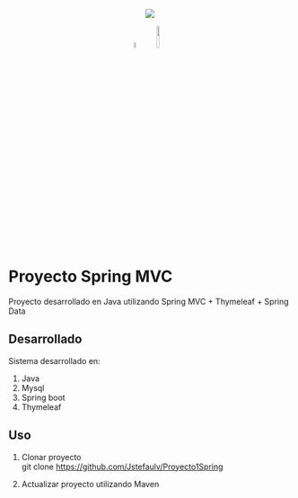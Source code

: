 <p align="center"><img src="http://www.formadoresit.es/wp-content/uploads/2018/07/spring_mvc_.png"></p>
<p align="center">
	<a href="https://spring.io/projects/spring-boot"><img src="https://cleventy.com/wp-content/uploads/2020/05/spring-boot.png" width="5%"></a>
		<a href="https://www.thymeleaf.org/"><img src="https://cleventy.com/wp-content/uploads/2020/05/thymeleaf.jpg" width="10%"></a>
</p>

# Proyecto Spring MVC
Proyecto desarrollado en Java utilizando Spring MVC + Thymeleaf + Spring Data

## Desarrollado 
Sistema desarrollado en: <br/>
1. Java 
2. Mysql 
3. Spring boot
4. Thymeleaf

## Uso
1. Clonar proyecto <br/>
git clone https://github.com/Jstefaulv/Proyecto1Spring 

2. Actualizar proyecto utilizando Maven